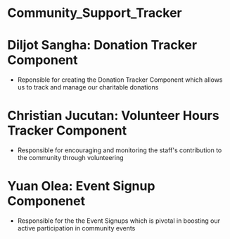 # Community_Support_Tracker

# Diljot Sangha: Donation Tracker Component
- Reponsible for creating the Donation Tracker Component which allows us to track and manage our charitable donations

# Christian Jucutan: Volunteer Hours Tracker Component
- Responsible for encouraging and monitoring the staff's contribution to the community through volunteering

# Yuan Olea: Event Signup Componenet
- Responsible for the the Event Signups which is pivotal in boosting our active participation in community events
